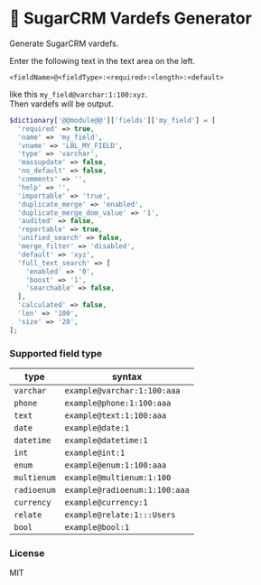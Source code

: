 # 🍺 SugarCRM Vardefs Generator

Generate SugarCRM vardefs.

Enter the following text in the text area on the left.

```
<fieldName>@<fieldType>:<required>:<length>:<default>
```

like this `my_field@varchar:1:100:xyz`.  
Then vardefs will be output.


```php
$dictionary['@@module@@']['fields']['my_field'] = [
  'required' => true,
  'name' => 'my_field',
  'vname' => 'LBL_MY_FIELD',
  'type' => 'varchar',
  'massupdate' => false,
  'no_default' => false,
  'comments' => '',
  'help' => '',
  'importable' => 'true',
  'duplicate_merge' => 'enabled',
  'duplicate_merge_dom_value' => '1',
  'audited' => false,
  'reportable' => true,
  'unified_search' => false,
  'merge_filter' => 'disabled',
  'default' => 'xyz',
  'full_text_search' => [
    'enabled' => '0',
    'boost' => '1',
    'searchable' => false,
  ],
  'calculated' => false,
  'len' => '100',
  'size' => '20',
];
```

### Supported field type

| type | syntax |
| ---- | ------ |
| `varchar` | `example@varchar:1:100:aaa` |
| `phone` | `example@phone:1:100:aaa` |
| `text` | `example@text:1:100:aaa` |
| `date` | `example@date:1` |
| `datetime` | `example@datetime:1` |
| `int` | `example@int:1` |
| `enum` | `example@enum:1:100:aaa` |
| `multienum` | `example@multienum:1:100` |
| `radioenum` | `example@radioenum:1:100:aaa` |
| `currency` | `example@currency:1` |
| `relate` | `example@relate:1:::Users` |
| `bool` | `example@bool:1` |

### License

MIT
